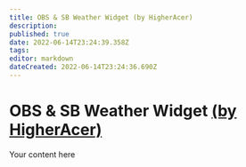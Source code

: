 ```yaml
---
title: OBS & SB Weather Widget (by HigherAcer)
description: 
published: true
date: 2022-06-14T23:24:39.358Z
tags: 
editor: markdown
dateCreated: 2022-06-14T23:24:36.690Z
---
```


# OBS & SB Weather Widget [(by HigherAcer)](https://www.twitch.tv/higheracer) 
Your content here